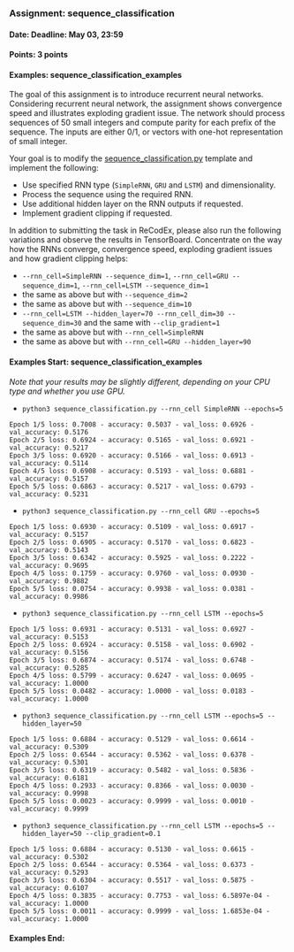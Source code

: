 ### Assignment: sequence_classification
#### Date: Deadline: May 03, 23:59
#### Points: 3 points
#### Examples: sequence_classification_examples

The goal of this assignment is to introduce recurrent neural networks.
Considering recurrent neural network, the assignment shows convergence speed and
illustrates exploding gradient issue. The network should process sequences of 50
small integers and compute parity for each prefix of the sequence. The inputs
are either 0/1, or vectors with one-hot representation of small integer.

Your goal is to modify the
[sequence_classification.py](https://github.com/ufal/npfl114/tree/master/labs/08/sequence_classification.py)
template and implement the following:
- Use specified RNN type (`SimpleRNN`, `GRU` and `LSTM`) and dimensionality.
- Process the sequence using the required RNN.
- Use additional hidden layer on the RNN outputs if requested.
- Implement gradient clipping if requested.

In addition to submitting the task in ReCodEx, please also run the following
variations and observe the results in TensorBoard. Concentrate on the way
how the RNNs converge, convergence speed, exploding gradient issues
and how gradient clipping helps:
- `--rnn_cell=SimpleRNN --sequence_dim=1`, `--rnn_cell=GRU --sequence_dim=1`, `--rnn_cell=LSTM --sequence_dim=1`
- the same as above but with `--sequence_dim=2`
- the same as above but with `--sequence_dim=10`
- `--rnn_cell=LSTM --hidden_layer=70 --rnn_cell_dim=30 --sequence_dim=30` and the same with `--clip_gradient=1`
- the same as above but with `--rnn_cell=SimpleRNN`
- the same as above but with `--rnn_cell=GRU --hidden_layer=90`

#### Examples Start: sequence_classification_examples
_Note that your results may be slightly different, depending on your CPU type and whether you use GPU._
- `python3 sequence_classification.py --rnn_cell SimpleRNN --epochs=5`
```
Epoch 1/5 loss: 0.7008 - accuracy: 0.5037 - val_loss: 0.6926 - val_accuracy: 0.5176
Epoch 2/5 loss: 0.6924 - accuracy: 0.5165 - val_loss: 0.6921 - val_accuracy: 0.5217
Epoch 3/5 loss: 0.6920 - accuracy: 0.5166 - val_loss: 0.6913 - val_accuracy: 0.5114
Epoch 4/5 loss: 0.6908 - accuracy: 0.5193 - val_loss: 0.6881 - val_accuracy: 0.5157
Epoch 5/5 loss: 0.6863 - accuracy: 0.5217 - val_loss: 0.6793 - val_accuracy: 0.5231
```
- `python3 sequence_classification.py --rnn_cell GRU --epochs=5`
```
Epoch 1/5 loss: 0.6930 - accuracy: 0.5109 - val_loss: 0.6917 - val_accuracy: 0.5157
Epoch 2/5 loss: 0.6905 - accuracy: 0.5170 - val_loss: 0.6823 - val_accuracy: 0.5143
Epoch 3/5 loss: 0.6342 - accuracy: 0.5925 - val_loss: 0.2222 - val_accuracy: 0.9695
Epoch 4/5 loss: 0.1759 - accuracy: 0.9760 - val_loss: 0.0930 - val_accuracy: 0.9882
Epoch 5/5 loss: 0.0754 - accuracy: 0.9938 - val_loss: 0.0381 - val_accuracy: 0.9986
```
- `python3 sequence_classification.py --rnn_cell LSTM --epochs=5`
```
Epoch 1/5 loss: 0.6931 - accuracy: 0.5131 - val_loss: 0.6927 - val_accuracy: 0.5153
Epoch 2/5 loss: 0.6924 - accuracy: 0.5158 - val_loss: 0.6902 - val_accuracy: 0.5156
Epoch 3/5 loss: 0.6874 - accuracy: 0.5174 - val_loss: 0.6748 - val_accuracy: 0.5285
Epoch 4/5 loss: 0.5799 - accuracy: 0.6247 - val_loss: 0.0695 - val_accuracy: 1.0000
Epoch 5/5 loss: 0.0482 - accuracy: 1.0000 - val_loss: 0.0183 - val_accuracy: 1.0000
```
- `python3 sequence_classification.py --rnn_cell LSTM --epochs=5 --hidden_layer=50`
```
Epoch 1/5 loss: 0.6884 - accuracy: 0.5129 - val_loss: 0.6614 - val_accuracy: 0.5309
Epoch 2/5 loss: 0.6544 - accuracy: 0.5362 - val_loss: 0.6378 - val_accuracy: 0.5301
Epoch 3/5 loss: 0.6319 - accuracy: 0.5482 - val_loss: 0.5836 - val_accuracy: 0.6181
Epoch 4/5 loss: 0.2933 - accuracy: 0.8366 - val_loss: 0.0030 - val_accuracy: 0.9998
Epoch 5/5 loss: 0.0023 - accuracy: 0.9999 - val_loss: 0.0010 - val_accuracy: 0.9999
```
- `python3 sequence_classification.py --rnn_cell LSTM --epochs=5 --hidden_layer=50 --clip_gradient=0.1`
```
Epoch 1/5 loss: 0.6884 - accuracy: 0.5130 - val_loss: 0.6615 - val_accuracy: 0.5302
Epoch 2/5 loss: 0.6544 - accuracy: 0.5364 - val_loss: 0.6373 - val_accuracy: 0.5293
Epoch 3/5 loss: 0.6304 - accuracy: 0.5517 - val_loss: 0.5875 - val_accuracy: 0.6107
Epoch 4/5 loss: 0.3835 - accuracy: 0.7753 - val_loss: 6.5897e-04 - val_accuracy: 1.0000
Epoch 5/5 loss: 0.0011 - accuracy: 0.9999 - val_loss: 1.6853e-04 - val_accuracy: 1.0000
```
#### Examples End:
